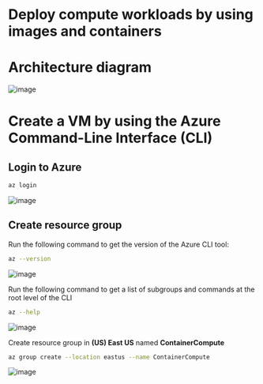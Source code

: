 # Deploy compute workloads by using images and containers

# Architecture diagram

![image](https://user-images.githubusercontent.com/34960418/168256141-a8364e3a-09b9-4ee0-ac39-409f5cc44762.png)


# Create a VM by using the Azure Command-Line Interface (CLI)

## Login to Azure

```bash
az login
```

![image](https://user-images.githubusercontent.com/34960418/168256771-b3b03ffa-7941-410b-ba0c-71db601aa0ab.png)


## Create resource group 

Run the following command to get the version of the Azure CLI tool:

```bash
az --version
```
  
![image](https://user-images.githubusercontent.com/34960418/168257914-eeb44b20-c26e-452b-9e43-52d74b0c7812.png)


Run the following command to get a list of subgroups and commands at the root level of the CLI

```bash
az --help
```

![image](https://user-images.githubusercontent.com/34960418/168257639-f661683d-8597-4a6c-b5cf-4eb583720c7c.png)


Create resource group in **(US) East US** named **ContainerCompute**

```bash
az group create --location eastus --name ContainerCompute
```

![image](https://user-images.githubusercontent.com/34960418/168257254-fbd4779e-fc84-4dfa-92f8-7525f6f81708.png)
